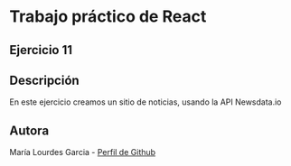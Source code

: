 # Trabajo práctico de React
## Ejercicio 11
## Descripción
En este ejercicio creamos un sitio de noticias, usando la API Newsdata.io 

## Autora
María Lourdes Garcia - [Perfil de Github](https://github.com/lourdesgarciafyl)